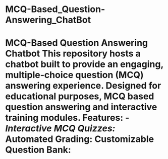 # MCQ-Based_Question-Answering_ChatBot
# MCQ-Based Question Answering Chatbot This repository hosts a chatbot built to provide an engaging, multiple-choice question (MCQ) answering experience. Designed for educational purposes, MCQ based question answering and interactive training modules. **Features:** -*Interactive MCQ Quizzes:* **Automated Grading:** **Customizable Question Bank:**
